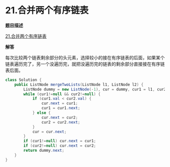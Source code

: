 # 21.合并两个有序链表

**题目描述**

[21.合并两个有序链表](https://leetcode-cn.com/problems/merge-two-sorted-lists/)

**解答**

每次比较两个链表剩余部分的头元素，选择较小的接在有序链表的后面，如果某个链表遍历完了，另一个没遍历完，就把没遍历完的链表的剩余部分直接接在有序链表后面。

```java
class Solution {
    public ListNode mergeTwoLists(ListNode l1, ListNode l2) {
        ListNode dummy = new ListNode(-1), cur = dummy, cur1 = l1, cur2 = l2;
        while (cur1!=null && cur2!=null) {
            if (cur1.val < cur2.val) {
                cur.next = cur1;
                cur1 = cur1.next;
            } else {
                cur.next = cur2;
                cur2 = cur2.next;
            }
            cur = cur.next;
        }
        if (cur1!=null) cur.next = cur1;
        if (cur2!=null) cur.next = cur2;
        return dummy.next;
    }
}
```